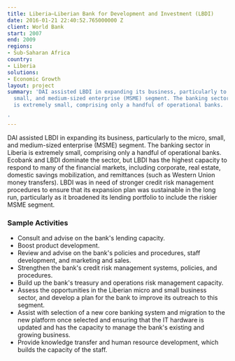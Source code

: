 ```yaml
---
title: Liberia—Liberian Bank for Development and Investment (LBDI)
date: 2016-01-21 22:40:52.765000000 Z
client: World Bank
start: 2007
end: 2009
regions:
- Sub-Saharan Africa
country:
- Liberia
solutions:
- Economic Growth
layout: project
summary: 'DAI assisted LBDI in expanding its business, particularly to the micro,
  small, and medium-sized enterprise (MSME) segment. The banking sector in Liberia
  is extremely small, comprising only a handful of operational banks.

'
---
```


DAI assisted LBDI in expanding its business, particularly to the micro, small, and medium-sized enterprise (MSME) segment. The banking sector in Liberia is extremely small, comprising only a handful of operational banks. Ecobank and LBDI dominate the sector, but LBDI has the highest capacity to respond to many of the financial markets, including corporate, real estate, domestic savings mobilization, and remittances (such as Western Union money transfers). LBDI was in need of stronger credit risk management procedures to ensure that its expansion plan was sustainable in the long run, particularly as it broadened its lending portfolio to include the riskier MSME segment.

###  Sample Activities

* Consult and advise on the bank's lending capacity.
* Boost product development.
* Review and advise on the bank's policies and procedures, staff development, and marketing and sales.
* Strengthen the bank's credit risk management systems, policies, and procedures.
* Build up the bank's treasury and operations risk management capacity.
* Assess the opportunities in the Liberian micro and small business sector, and develop a plan for the bank to improve its outreach to this segment.
* Assist with selection of a new core banking system and migration to the new platform once selected and ensuring that the IT hardware is updated and has the capacity to manage the bank's existing and growing business.
* Provide knowledge transfer and human resource development, which builds the capacity of the staff.
